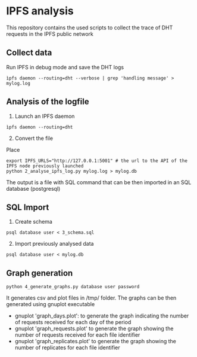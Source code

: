 # IPFS analysis

This repository contains the used scripts to collect the trace of DHT requests in the IPFS public network

## Collect data

Run IPFS in debug mode and save the DHT logs

```
ìpfs daemon --routing=dht --verbose | grep 'handling message' > mylog.log 
```


## Analysis of the logfile


1. Launch an IPFS daemon
```
ìpfs daemon --routing=dht
```

2. Convert the file

Place 

```
export IPFS_URLS="http://127.0.0.1:5001" # the url to the API of the IPFS node previously launched
python 2_analyse_ipfs_log.py mylog.log > mylog.db
```

The output is a file with SQL command that can be then imported in an SQL database (postgresql)

## SQL Import

1. Create schema



```
psql database user < 3_schema.sql
```

2. Import previously analysed data
```
psql database user < mylog.db
```

## Graph generation

```
python 4_generate_graphs.py database user password
```

It generates csv and plot files in /tmp/ folder. The graphs can be then generated using gnuplot executable

 - gnuplot 'graph_days.plot': to generate the graph indicating the number of requests received for each day of the period
 - gnuplot 'graph_requests.plot' to generate the graph showing the number of requests received for each file identifier
 - gnuplot 'graph_replicates.plot' to generate the graph showing the number of replicates for each file identifier


